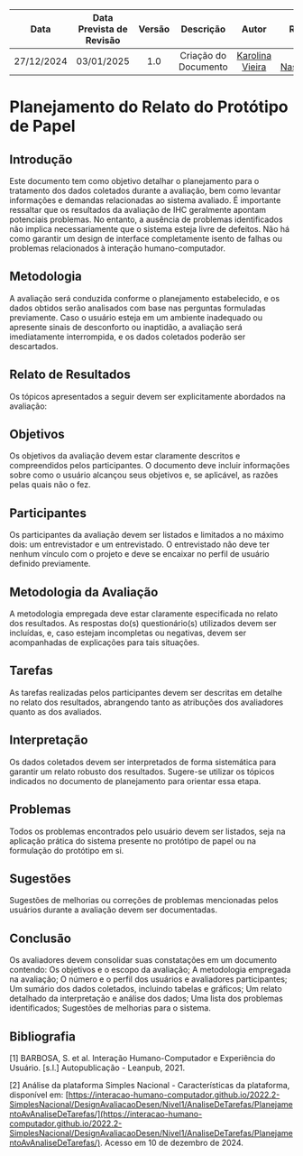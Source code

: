 |    **Data**    | **Data Prevista de Revisão** | **Versão** |        **Descrição**        |                 **Autor**                 |                **Revisor**                 |
|:--------------:|:---------------------------:|:----------:|:---------------------------:|:-----------------------------------------:|:------------------------------------------:|
|  27/12/2024    |        03/01/2025          |    1.0     |     Criação do Documento     | [Karolina Vieira](https://github.com/Karolina91) |  [Paola Nascimento](https://github.com/paolaalim) |

# Planejamento do Relato do Protótipo de Papel

## Introdução
Este documento tem como objetivo detalhar o planejamento para o tratamento dos dados coletados durante a avaliação, bem como levantar informações e demandas relacionadas ao sistema avaliado.
É importante ressaltar que os resultados da avaliação de IHC geralmente apontam potenciais problemas. No entanto, a ausência de problemas identificados não implica necessariamente que o sistema esteja livre de defeitos. Não há como garantir um design de interface completamente isento de falhas ou problemas relacionados à interação humano-computador.

## Metodologia
A avaliação será conduzida conforme o planejamento estabelecido, e os dados obtidos serão analisados com base nas perguntas formuladas previamente. Caso o usuário esteja em um ambiente inadequado ou apresente sinais de desconforto ou inaptidão, a avaliação será imediatamente interrompida, e os dados coletados poderão ser descartados.
## Relato de Resultados
Os tópicos apresentados a seguir devem ser explicitamente abordados na avaliação:

## Objetivos
Os objetivos da avaliação devem estar claramente descritos e compreendidos pelos participantes. O documento deve incluir informações sobre como o usuário alcançou seus objetivos e, se aplicável, as razões pelas quais não o fez.

## Participantes
Os participantes da avaliação devem ser listados e limitados a no máximo dois: um entrevistador e um entrevistado. O entrevistado não deve ter nenhum vínculo com o projeto e deve se encaixar no perfil de usuário definido previamente.

## Metodologia da Avaliação
A metodologia empregada deve estar claramente especificada no relato dos resultados. As respostas do(s) questionário(s) utilizados devem ser incluídas, e, caso estejam incompletas ou negativas, devem ser acompanhadas de explicações para tais situações.

## Tarefas
As tarefas realizadas pelos participantes devem ser descritas em detalhe no relato dos resultados, abrangendo tanto as atribuções dos avaliadores quanto as dos avaliados.

## Interpretação
Os dados coletados devem ser interpretados de forma sistemática para garantir um relato robusto dos resultados. Sugere-se utilizar os tópicos indicados no documento de planejamento para orientar essa etapa.

## Problemas
Todos os problemas encontrados pelo usuário devem ser listados, seja na aplicação prática do sistema presente no protótipo de papel ou na formulação do protótipo em si.

## Sugestões
Sugestões de melhorias ou correções de problemas mencionadas pelos usuários durante a avaliação devem ser documentadas.

## Conclusão
Os avaliadores devem consolidar suas constatações em um documento contendo:
Os objetivos e o escopo da avaliação;
A metodologia empregada na avaliação;
O número e o perfil dos usuários e avaliadores participantes;
Um sumário dos dados coletados, incluindo tabelas e gráficos;
Um relato detalhado da interpretação e análise dos dados;
Uma lista dos problemas identificados;
Sugestões de melhorias para o sistema.

## Bibliografia
[1] BARBOSA, S. et al. Interação Humano-Computador e Experiência do Usuário. [s.l.] Autopublicação - Leanpub, 2021.

[2] Análise da plataforma Simples Nacional - Características da plataforma, disponível em: [https://interacao-humano-computador.github.io/2022.2-SimplesNacional/DesignAvaliacaoDesen/Nivel1/AnaliseDeTarefas/PlanejamentoAvAnaliseDeTarefas/](https://interacao-humano-computador.github.io/2022.2-SimplesNacional/DesignAvaliacaoDesen/Nivel1/AnaliseDeTarefas/PlanejamentoAvAnaliseDeTarefas/). Acesso em 10 de dezembro de 2024.

